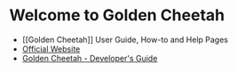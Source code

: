 # Welcome to Golden Cheetah

* [[Golden Cheetah]] User Guide, How-to and Help Pages
* [Official Website](http://www.goldencheetah.org/)
* [Golden Cheetah - Developer's Guide](http://www.goldencheetah.org/developers-guide.html)
